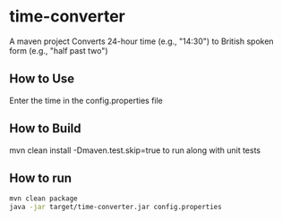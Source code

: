# time-converter
A maven project Converts 24-hour time (e.g., "14:30") to British spoken form (e.g., "half past two")

## How to Use
Enter the time in the config.properties file

## How to Build
mvn clean install -Dmaven.test.skip=true
to run along with unit tests

## How to run
```bash
mvn clean package
java -jar target/time-converter.jar config.properties

